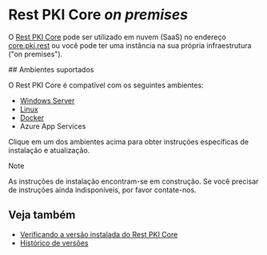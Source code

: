﻿# Rest PKI Core *on premises*

O [Rest PKI Core](../index.md) pode ser utilizado em nuvem (SaaS) no endereço [core.pki.rest](https://core.pki.rest/) ou você pode ter uma instância na sua própria
infraestrutura ("on premises").

<a name="platforms" />
## Ambientes suportados

O Rest PKI Core é compatível com os seguintes ambientes:

* [Windows Server](windows-server.md)
* [Linux](linux/index.md)
* [Docker](docker.md)
* Azure App Services

Clique em um dos ambientes acima para obter instruções específicas de instalação e atualização.

> [!NOTE]
> As instruções de instalação encontram-se em construção. Se você precisar de instruções ainda indisponíveis, por favor contate-nos.

## Veja também

* [Verificando a versão instalada do Rest PKI Core](check-version.md)
* [Histórico de versões](../changelog.md)
